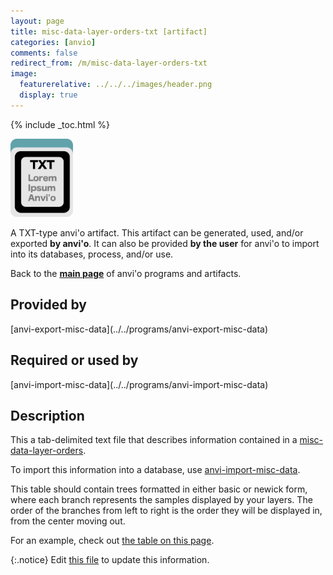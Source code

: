 ```yaml
---
layout: page
title: misc-data-layer-orders-txt [artifact]
categories: [anvio]
comments: false
redirect_from: /m/misc-data-layer-orders-txt
image:
  featurerelative: ../../../images/header.png
  display: true
---
```



{% include _toc.html %}


<img src="../../images/icons/TXT.png" alt="TXT" style="width:100px; border:none" />

A TXT-type anvi'o artifact. This artifact can be generated, used, and/or exported **by anvi'o**. It can also be provided **by the user** for anvi'o to import into its databases, process, and/or use.

Back to the **[main page](../../)** of anvi'o programs and artifacts.

## Provided by


<p style="text-align: left" markdown="1"><span class="artifact-p">[anvi-export-misc-data](../../programs/anvi-export-misc-data)</span></p>


## Required or used by


<p style="text-align: left" markdown="1"><span class="artifact-r">[anvi-import-misc-data](../../programs/anvi-import-misc-data)</span></p>


## Description

This a tab-delimited text file that describes information contained in a <span class="artifact-n">[misc-data-layer-orders](/software/anvio/help/main/artifacts/misc-data-layer-orders)</span>. 

To import this information into a database, use <span class="artifact-n">[anvi-import-misc-data](/software/anvio/help/main/programs/anvi-import-misc-data)</span>. 

This table should contain trees formatted in either basic or newick form, where each branch represents the samples displayed by your layers. The order of the branches from left to right is the order they will be displayed in, from the center moving out. 

For an example, check out [the table on this page](http://merenlab.org/2017/12/11/additional-data-tables/#layer-orders-additional-data-table).


{:.notice}
Edit [this file](https://github.com/merenlab/anvio/tree/master/anvio/docs/artifacts/misc-data-layer-orders-txt.md) to update this information.

